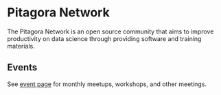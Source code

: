 # Pitagora Network

The Pitagora Network is an open source community that aims to improve productivity on data science through providing software and training materials.

## Events

See [event page](https://pitagora-network.org/events) for monthly meetups, workshops, and other meetings.
